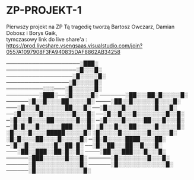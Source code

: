# ZP-PROJEKT-1
Pierwszy projekt na ZP
Tą tragedię tworzą Bartosz Owczarz, Damian Dobosz i Borys Gaik,  
tymczasowy link do live share'a : https://prod.liveshare.vsengsaas.visualstudio.com/join?0557A1097908F3FA940835DAF8862AB34258

────────────────────░███░
───────────────────░█░░░█░
──────────────────░█░░░░░█░
─────────────────░█░░░░░█░
──────────░░░───░█░░░░░░█░
─────────░███░──░█░░░░░█░
───────░██░░░██░█░░░░░█░
──────░█░░█░░░░██░░░░░█░
────░██░░█░░░░░░█░░░░█░
───░█░░░█░░░░░░░██░░░█░
──░█░░░░█░░░░░░░░█░░░█░
──░█░░░░░█░░░░░░░░█░░░█░
──░█░░█░░░█░░░░░░░░█░░█░
─░█░░░█░░░░██░░░░░░█░░█░
─░█░░░░█░░░░░██░░░█░░░█░
─░█░█░░░█░░░░░░███░░░░█░
░█░░░█░░░██░░░░░█░░░░░█░
░█░░░░█░░░░█████░░░░░█░
░█░░░░░█░░░░░░░█░░░░░█░
░█░█░░░░██░░░░█░░░░░█░
─░█░█░░░░░████░░░░██░
─░█░░█░░░░░░░█░░██░█░
──░█░░██░░░██░░█░░░█░
───░██░░███░░██░█░░█░
────░██░░░███░░░█░░░█░
──────░███░░░░░░█░░░█░
──────░█░░░░░░░░█░░░█░
──────░█░░░░░░░░░░░░█░
──────░█░░░░░░░░░░░░░█░
──────░█░░░░░░░░░░░░░█░
